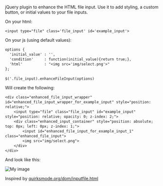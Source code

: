 jQuery plugin to enhance the HTML file input.
Use it to add styling, a custom button, or initial values to your file inputs.

On your html:

    <input type="file" class='file_input' id='example_input'>

On your js (using default values):

    options {
      'initial_value' : '',
      'condition'     : function(initial_value){return true;},
      'html'          : "<img src='img/select.png'>"
    };

    $('.file_input).enhanceFileInput(options)

Will create the following:

    <div class="enhanced_file_input_wrapper" id="enhanced_file_input_wrapper_for_example_input" style="position: relative;">
        <input type="file" class="file_input" id="example_input" style="position: relative; opacity: 0; z-index: 2;">
        <div class="enhanced_input_container" style="position: absolute; top: 0px; left: 0px; z-index: 1;">
            <input id="enhanced_file_input_for_example_input_1" class="enhanced_file_input">
            <img src="img/select.png">
        </div>
    </div>

And look like this:

![My image](mparramont.github.com/repository/img/demo.png)

Inspired by [quirksmode.org/dom/inputfile.html](http://quirksmode.org/dom/inputfile.html)
